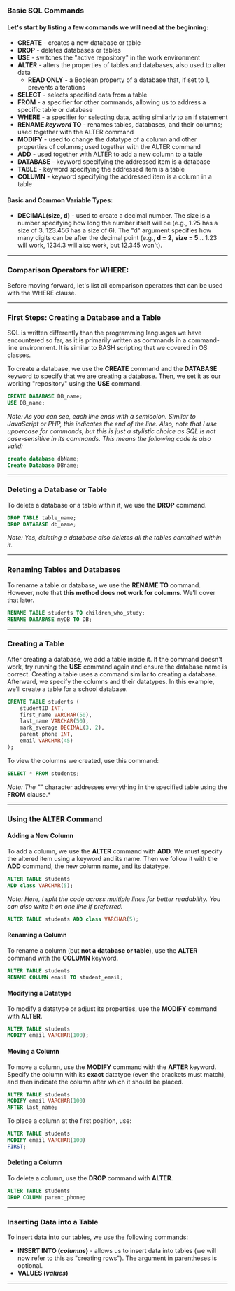 ### Basic SQL Commands

#### Let's start by listing a few commands we will need at the beginning:

- **CREATE** - creates a new database or table  
- **DROP** - deletes databases or tables  
- **USE** - switches the "active repository" in the work environment  
- **ALTER** - alters the properties of tables and databases, also used to alter data  
  - **READ ONLY** - a Boolean property of a database that, if set to 1, prevents alterations  
- **SELECT** - selects specified data from a table  
- **FROM** - a specifier for other commands, allowing us to address a specific table or database  
- **WHERE** - a specifier for selecting data, acting similarly to an if statement  
- **RENAME *keyword* TO** - renames tables, databases, and their columns; used together with the ALTER command  
- **MODIFY** - used to change the datatype of a column and other properties of columns; used together with the ALTER command  
- **ADD** - used together with ALTER to add a new column to a table  
- **DATABASE** - keyword specifying the addressed item is a database  
- **TABLE** - keyword specifying the addressed item is a table  
- **COLUMN** - keyword specifying the addressed item is a column in a table  

#### Basic and Common Variable Types:

- **DECIMAL(size, d)** - used to create a decimal number. The size is a number specifying how long the number itself will be (e.g., 1.25 has a size of 3, 123.456 has a size of 6). The "d" argument specifies how many digits can be after the decimal point (e.g., **d = 2**, **size = 5**... 1.23 will work, 1234.3 will also work, but 12.345 won't).  

---

### Comparison Operators for WHERE:

Before moving forward, let's list all comparison operators that can be used with the WHERE clause.  

---

### First Steps: Creating a Database and a Table

SQL is written differently than the programming languages we have encountered so far, as it is primarily written as commands in a command-line environment. It is similar to BASH scripting that we covered in OS classes.  

To create a database, we use the **CREATE** command and the **DATABASE** keyword to specify that we are creating a database. Then, we set it as our working "repository" using the **USE** command.

```sql
CREATE DATABASE DB_name;
USE DB_name;
```

*Note: As you can see, each line ends with a semicolon. Similar to JavaScript or PHP, this indicates the end of the line. Also, note that I use uppercase for commands, but this is just a stylistic choice as SQL is not case-sensitive in its commands. This means the following code is also valid:*

```sql
create database dbName;
Create Database DBname;
```

---

### Deleting a Database or Table

To delete a database or a table within it, we use the **DROP** command.

```sql
DROP TABLE table_name;
DROP DATABASE db_name;
```

*Note: Yes, deleting a database also deletes all the tables contained within it.*  

---

### Renaming Tables and Databases

To rename a table or database, we use the **RENAME TO** command. However, note that **this method does not work for columns**. We'll cover that later.

```sql
RENAME TABLE students TO children_who_study;
RENAME DATABASE myDB TO DB;
```

---

### Creating a Table

After creating a database, we add a table inside it. If the command doesn't work, try running the **USE** command again and ensure the database name is correct. Creating a table uses a command similar to creating a database. Afterward, we specify the columns and their datatypes. In this example, we'll create a table for a school database.

```sql
CREATE TABLE students (
    studentID INT,
    first_name VARCHAR(50),
    last_name VARCHAR(50),
    mark_average DECIMAL(3, 2),
    parent_phone INT,
    email VARCHAR(45)
);
```

To view the columns we created, use this command:

```sql
SELECT * FROM students;
```

*Note: The "*" character addresses everything in the specified table using the **FROM** clause.*

---

### Using the ALTER Command

#### Adding a New Column

To add a column, we use the **ALTER** command with **ADD**. We must specify the altered item using a keyword and its name. Then we follow it with the **ADD** command, the new column name, and its datatype.

```sql
ALTER TABLE students
ADD class VARCHAR(5);
```

*Note: Here, I split the code across multiple lines for better readability. You can also write it on one line if preferred:*  
```sql
ALTER TABLE students ADD class VARCHAR(5);
```

#### Renaming a Column

To rename a column (but **not a database or table**), use the **ALTER** command with the **COLUMN** keyword.

```sql
ALTER TABLE students
RENAME COLUMN email TO student_email;
```

#### Modifying a Datatype

To modify a datatype or adjust its properties, use the **MODIFY** command with **ALTER**.

```sql
ALTER TABLE students
MODIFY email VARCHAR(100);
```

#### Moving a Column

To move a column, use the **MODIFY** command with the **AFTER** keyword. Specify the column with its **exact** datatype (even the brackets must match), and then indicate the column after which it should be placed.

```sql
ALTER TABLE students
MODIFY email VARCHAR(100)
AFTER last_name;
```

To place a column at the first position, use:

```sql
ALTER TABLE students
MODIFY email VARCHAR(100)
FIRST;
```

#### Deleting a Column

To delete a column, use the **DROP** command with **ALTER**.

```sql
ALTER TABLE students
DROP COLUMN parent_phone;
```

---

### Inserting Data into a Table

To insert data into our tables, we use the following commands:

- **INSERT INTO (*columns*)** - allows us to insert data into tables (we will now refer to this as "creating rows"). The argument in parentheses is optional.  
- **VALUES (*values*)**  

---

